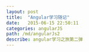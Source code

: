 ```yaml
---
layout: post
title:  "Angular学习随记"
date:   2015-06-15 22:50:11
categories: angularJS
path: /md/angularJs2
describe: angular学习之旅第二弹
---
```


